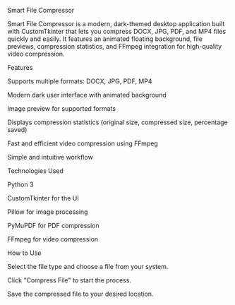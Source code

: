 Smart File Compressor

Smart File Compressor is a modern, dark-themed desktop application built with CustomTkinter that lets you compress DOCX, JPG, PDF, and MP4 files quickly and easily.
It features an animated floating background, file previews, compression statistics, and FFmpeg integration for high-quality video compression.

Features

Supports multiple formats: DOCX, JPG, PDF, MP4

Modern dark user interface with animated background

Image preview for supported formats

Displays compression statistics (original size, compressed size, percentage saved)

Fast and efficient video compression using FFmpeg

Simple and intuitive workflow

Technologies Used

Python 3

CustomTkinter for the UI

Pillow for image processing

PyMuPDF for PDF compression

FFmpeg for video compression

How to Use

Select the file type and choose a file from your system.

Click "Compress File" to start the process.

Save the compressed file to your desired location.
